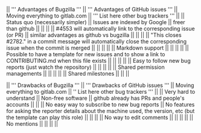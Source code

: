 || ''' Advantages of Bugzilla ''' || ''' Advantages of GitHub issues '''                                                                                 || Moving everything to gitlab.com              || ''' List here other bug trackers ''' ||
|| Status quo (necessarily simpler) || Issues are indexed by Google                                                                                        || freer than github                        ||                                      ||
||                                || #4553 will automatically link to the corresponding issue (or PR)                                                    || similar advantages as github vs bugzilla ||                                      ||
||                                || "This closes #2782." in a commit message will automatically close the corresponding issue when the commit is merged ||                                          ||                                      ||
||                                || Markdown support                                                                                                    ||                                          ||                                      ||
||                                || Possible to have a template for new issues and to show a link to CONTRIBUTING.md when this file exists              ||                                          ||                                      ||
||                                || Easy to follow new bug reports (just watch the repository)                                                          ||                                          ||                                      ||
||                                || Shared permission managements                                                                                       ||                                          ||                                      ||
||                                || Shared milestones                                                                                                   ||                                          ||                                      ||

|| ''' Drawbacks of Bugzilla '''               || ''' Drawbacks of GitHub issues '''                                                                                         || Moving everything to gitlab.com                  || '' List here other bug trackers ''' ||
|| Very hard to understand                     || Non-free software                                                                                                          || github already has PRs and people's accounts ||                                     ||
|| No easy way to subscribe to new bug reports || No features for asking the reporter details about the machine used, the version, etc (but the template can play this role) ||                                              ||                                     ||
|| No way to edit comments ||  ||                                              ||                                     ||
|| No mentions ||  ||                                              ||                                     ||
